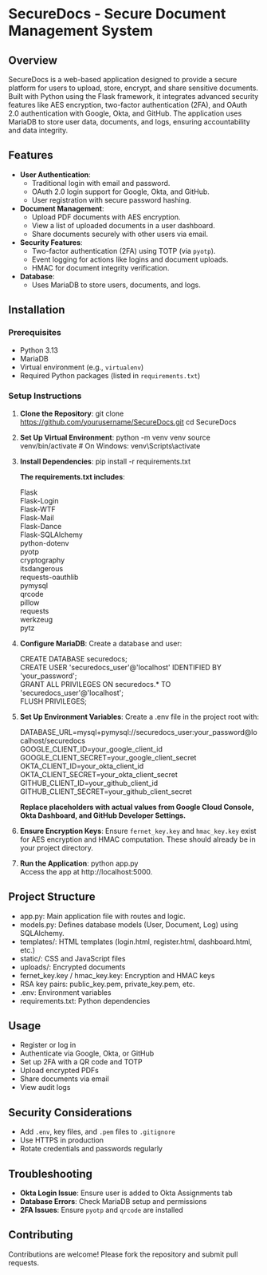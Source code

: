 
# SecureDocs - Secure Document Management System

## Overview
SecureDocs is a web-based application designed to provide a secure platform for users to upload, store, encrypt, and share sensitive documents. Built with Python using the Flask framework, it integrates advanced security features like AES encryption, two-factor authentication (2FA), and OAuth 2.0 authentication with Google, Okta, and GitHub. The application uses MariaDB to store user data, documents, and logs, ensuring accountability and data integrity.

## Features
- **User Authentication**:
  - Traditional login with email and password.
  - OAuth 2.0 login support for Google, Okta, and GitHub.
  - User registration with secure password hashing.
- **Document Management**:
  - Upload PDF documents with AES encryption.
  - View a list of uploaded documents in a user dashboard.
  - Share documents securely with other users via email.
- **Security Features**:
  - Two-factor authentication (2FA) using TOTP (via `pyotp`).
  - Event logging for actions like logins and document uploads.
  - HMAC for document integrity verification.
- **Database**:
  - Uses MariaDB to store users, documents, and logs.

## Installation

### Prerequisites
- Python 3.13
- MariaDB
- Virtual environment (e.g., `virtualenv`)
- Required Python packages (listed in `requirements.txt`)

### Setup Instructions
1. **Clone the Repository**:
   git clone https://github.com/yourusername/SecureDocs.git
   cd SecureDocs

2. **Set Up Virtual Environment**:
   python -m venv venv
   source venv/bin/activate  # On Windows: venv\Scripts\activate

3. **Install Dependencies**:
   pip install -r requirements.txt

   **The requirements.txt includes**:

   Flask  
   Flask-Login  
   Flask-WTF  
   Flask-Mail  
   Flask-Dance  
   Flask-SQLAlchemy  
   python-dotenv  
   pyotp  
   cryptography  
   itsdangerous  
   requests-oauthlib  
   pymysql  
   qrcode  
   pillow  
   requests  
   werkzeug  
   pytz

4. **Configure MariaDB**:
   Create a database and user:

   CREATE DATABASE securedocs;  
   CREATE USER 'securedocs_user'@'localhost' IDENTIFIED BY 'your_password';  
   GRANT ALL PRIVILEGES ON securedocs.* TO 'securedocs_user'@'localhost';  
   FLUSH PRIVILEGES;

5. **Set Up Environment Variables**:
   Create a .env file in the project root with:

   DATABASE_URL=mysql+pymysql://securedocs_user:your_password@localhost/securedocs  
   GOOGLE_CLIENT_ID=your_google_client_id  
   GOOGLE_CLIENT_SECRET=your_google_client_secret  
   OKTA_CLIENT_ID=your_okta_client_id  
   OKTA_CLIENT_SECRET=your_okta_client_secret  
   GITHUB_CLIENT_ID=your_github_client_id  
   GITHUB_CLIENT_SECRET=your_github_client_secret  

   **Replace placeholders with actual values from Google Cloud Console, Okta Dashboard, and GitHub Developer Settings.**

6. **Ensure Encryption Keys**:
   Ensure `fernet_key.key` and `hmac_key.key` exist for AES encryption and HMAC computation. These should already be in your project directory.

7. **Run the Application**:
   python app.py  
   Access the app at http://localhost:5000.

## Project Structure
- app.py: Main application file with routes and logic.
- models.py: Defines database models (User, Document, Log) using SQLAlchemy.
- templates/: HTML templates (login.html, register.html, dashboard.html, etc.)
- static/: CSS and JavaScript files
- uploads/: Encrypted documents
- fernet_key.key / hmac_key.key: Encryption and HMAC keys
- RSA key pairs: public_key.pem, private_key.pem, etc.
- .env: Environment variables
- requirements.txt: Python dependencies

## Usage
- Register or log in
- Authenticate via Google, Okta, or GitHub
- Set up 2FA with a QR code and TOTP
- Upload encrypted PDFs
- Share documents via email
- View audit logs

## Security Considerations
- Add `.env`, key files, and `.pem` files to `.gitignore`
- Use HTTPS in production
- Rotate credentials and passwords regularly

## Troubleshooting
- **Okta Login Issue**: Ensure user is added to Okta Assignments tab
- **Database Errors**: Check MariaDB setup and permissions
- **2FA Issues**: Ensure `pyotp` and `qrcode` are installed

## Contributing
Contributions are welcome! Please fork the repository and submit pull requests.
